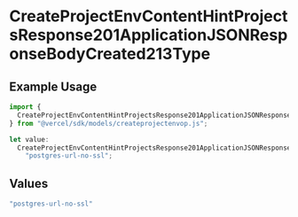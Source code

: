 # CreateProjectEnvContentHintProjectsResponse201ApplicationJSONResponseBodyCreated213Type

## Example Usage

```typescript
import {
  CreateProjectEnvContentHintProjectsResponse201ApplicationJSONResponseBodyCreated213Type,
} from "@vercel/sdk/models/createprojectenvop.js";

let value:
  CreateProjectEnvContentHintProjectsResponse201ApplicationJSONResponseBodyCreated213Type =
    "postgres-url-no-ssl";
```

## Values

```typescript
"postgres-url-no-ssl"
```